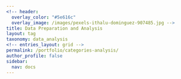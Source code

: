 ```yaml
---
<!-- header:
  overlay_color: "#5e616c"
  overlay_image: /images/pexels-ithalu-dominguez-907485.jpg -->
title: Data Preparation and Analysis
layout: tag
taxonomy: data_analysis
<!-- entries_layout: grid -->
permalink: /portfolio/categories-analysis/
author_profile: false
sidebar: 
  nav: docs
---
```

